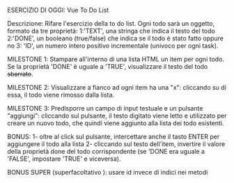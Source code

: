 ESERCIZIO DI OGGI: Vue To Do List

Descrizione:
Rifare l'esercizio della to do list.
Ogni todo sarà un oggetto, formato da tre proprietà:
1:'TEXT', una stringa che indica il testo del todo
2:'DONE', un booleano (true/false) che indica se il todo è stato fatto oppure no
3: 'ID', un numero intero positivo incrementale  (univoco per ogni task).

MILESTONE 1:
Stampare all'interno di una lista HTML un item per ogni todo.
Se la proprietà 'DONE' è uguale a 'TRUE', visualizzare il testo del todo ~~sbarrato~~.

MILESTONE 2:
Visualizzare a fianco ad ogni item ha una "x": cliccando su di essa, il todo viene rimosso dalla lista.

MILESTONE 3:
Predisporre un campo di input testuale e un pulsante "aggiungi": cliccando sul pulsante, il testo digitato viene letto e utilizzato per creare un nuovo todo, che quindi viene aggiunto alla lista dei todo esistenti.

BONUS:
1- oltre al click sul pulsante, intercettare anche il tasto ENTER per aggiungere il todo alla lista
2- cliccando sul testo dell'item, invertire il valore della proprietà done del todo corrispondente (se 'DONE era uguale a 'FALSE', impostare 'TRUE' e viceversa).

BONUS SUPER (superfacoltativo ): usare id invece di indici nei metodi